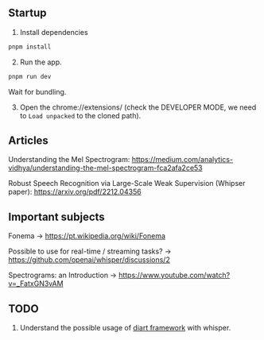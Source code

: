 ## Startup

1. Install dependencies

```bash
pnpm install
```

2. Run the app.

```bash
pnpm run dev
```

Wait for bundling.

3. Open the chrome://extensions/ (check the DEVELOPER MODE, we need to `Load unpacked` to the cloned path).

## Articles

Understanding the Mel Spectrogram: https://medium.com/analytics-vidhya/understanding-the-mel-spectrogram-fca2afa2ce53

Robust Speech Recognition via Large-Scale Weak Supervision (Whipser paper): https://arxiv.org/pdf/2212.04356

## Important subjects

Fonema -> https://pt.wikipedia.org/wiki/Fonema

Possible to use for real-time / streaming tasks? -> https://github.com/openai/whisper/discussions/2

Spectrograms: an Introduction -> https://www.youtube.com/watch?v=_FatxGN3vAM

## TODO

1. Understand the possible usage of [diart framework](https://github.com/juanmc2005/diart) with whisper.
